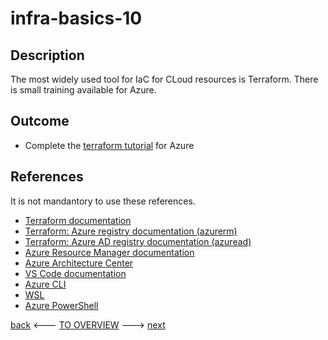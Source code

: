 # infra-basics-10

## Description

The most widely used tool for IaC for CLoud resources is Terraform. There is small training available for Azure. 

## Outcome

- Complete the [terraform tutorial](https://learn.hashicorp.com/collections/terraform/azure-get-started) for Azure

## References

It is not mandantory to use these references.

- [Terraform documentation](https://www.terraform.io/docs)
- [Terraform: Azure registry documentation (azurerm)](https://registry.terraform.io/providers/hashicorp/azurerm/latest/docs)
- [Terraform: Azure AD registry documentation (azuread)](https://registry.terraform.io/providers/hashicorp/azuread/latest/docs)
- [Azure Resource Manager documentation](https://docs.microsoft.com/en-us/azure/azure-resource-manager/)
- [Azure Architecture Center](https://docs.microsoft.com/en-us/azure/architecture/)
- [VS Code documentation](https://code.visualstudio.com/Docs)
- [Azure CLI](https://docs.microsoft.com/en-us/cli/azure/reference-index?view=azure-cli-latest)
- [WSL](https://docs.microsoft.com/en-us/windows/wsl/about)
- [Azure PowerShell](https://docs.microsoft.com/en-us/powershell/azure/?view=azps-6.6.0)

[back](./infra-basics-9.md) <--- [TO OVERVIEW](../Infrastructure.md) ---> [next](./infra-basics-11.md)

